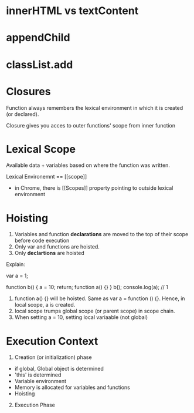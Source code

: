 # innerHTML vs textContent

# appendChild

# classList.add

# Closures

Function always remembers the lexical environment in which it is created (or declared).

Closure gives you acces to outer functions' scope from inner function

# Lexical Scope

Available data + variables based on where the function was written.

Lexical Environemnt == [[scope]]

- in Chrome, there is [[Scopes]] property pointing to outside lexical environment

# Hoisting

1. Variables and function **declarations** are moved to the top of their scope before code execution
2. Only var and functions are hoisted.
3. Only **declartions** are hoisted

Explain:

var a = 1;

function b() {
a = 10;
return;
function a() {}
}
b();
console.log(a); // 1

1.  function a() {} will be hoisted. Same as var a = function () {}. Hence, in local scope, a is created.
2.  local scope trumps global scope (or parent scope) in scope chain.
3.  When setting a = 10, setting local variaable (not global)

# Execution Context

1.  Creation (or initialization) phase

- if global, Global object is determined
- 'this' is determined
- Variable environment
- Memory is allocated for variables and functions
- Hoisting

2.  Execution Phase
